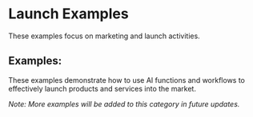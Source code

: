 # Launch Examples

These examples focus on marketing and launch activities.

## Examples:

These examples demonstrate how to use AI functions and workflows to effectively launch products and services into the market.

_Note: More examples will be added to this category in future updates._
